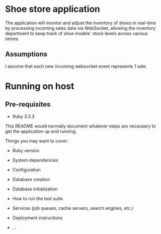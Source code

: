 # Shoe store application

The application will monitor and adjust the inventory of shoes in real-time by processing incoming sales data via WebSocket, allowing the inventory department to keep track of shoe models' stock levels across various stores.

## Assumptions

I assume that each new incoming websocket event represents 1 sale.

# Running on host

## Pre-requisites
- Ruby 3.3.3

This README would normally document whatever steps are necessary to get the
application up and running.

Things you may want to cover:

* Ruby version

* System dependencies

* Configuration

* Database creation

* Database initialization

* How to run the test suite

* Services (job queues, cache servers, search engines, etc.)

* Deployment instructions

* ...
